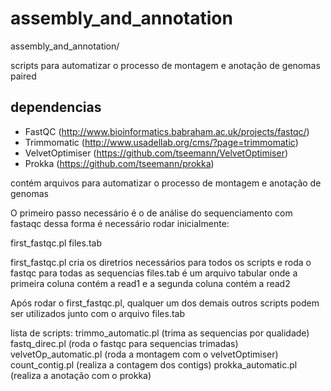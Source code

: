 # assembly_and_annotation
assembly_and_annotation/

scripts para automatizar o processo de montagem e anotação de genomas paired

## dependencias
- FastQC (http://www.bioinformatics.babraham.ac.uk/projects/fastqc/)
- Trimmomatic (http://www.usadellab.org/cms/?page=trimmomatic)
- VelvetOptimiser (https://github.com/tseemann/VelvetOptimiser)
- Prokka (https://github.com/tseemann/prokka)

contém arquivos para automatizar o processo de montagem e anotação de genomas

O primeiro passo necessário é o de análise do sequenciamento com fastaqc
dessa forma é necessário rodar inicialmente:

first_fastqc.pl files.tab

first_fastqc.pl cria os diretrios necessários para todos os scripts e roda o fastqc para todas as sequencias
files.tab é um arquivo tabular onde a primeira coluna contém a read1 e a segunda coluna contém a read2


Após rodar o first_fastqc.pl, qualquer um dos demais outros scripts podem ser utilizados junto com o arquivo files.tab

lista de scripts:
trimmo_automatic.pl (trima as sequencias por qualidade)
fastq_direc.pl (roda o fastqc para sequencias trimadas)
velvetOp_automatic.pl (roda a montagem com o velvetOptimiser)
count_contig.pl (realiza a contagem dos contigs)
prokka_automatic.pl (realiza a anotação com o prokka)

